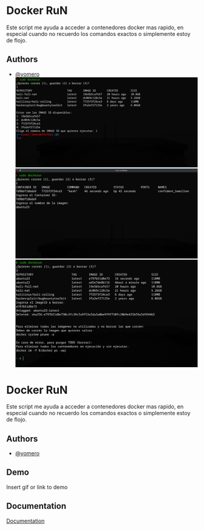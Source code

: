 
# Docker RuN

Este script me ayuda a acceder a contenedores docker mas rapido, en especial cuando no recuerdo los comandos exactos o simplemente estoy de flojo.


## Authors

- [@yomero](https://www.github.com/yomero)
![App Screenshot](dockerun1.png)
![App Screenshot](dockerun2.png)
![App Screenshot](dockerun3.png)

# Docker RuN

Este script me ayuda a acceder a contenedores docker mas rapido, en especial cuando no recuerdo los comandos exactos o simplemente estoy de flojo.


## Authors

- [@yomero](https://www.github.com/yomero)


## Demo

Insert gif or link to demo


## Documentation

[Documentation](https://linktodocumentation)




